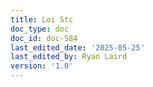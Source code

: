 ```yaml
---
title: Loi Stc
doc_type: doc
doc_id: doc-584
last_edited_date: '2025-05-25'
last_edited_by: Ryan Laird
version: '1.0'
---
```



